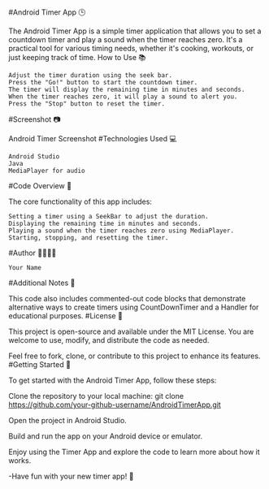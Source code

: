 #Android Timer App 🕒

The Android Timer App is a simple timer application that allows you to set a countdown timer and play a sound when the timer reaches zero. It's a practical tool for various timing needs, whether it's cooking, workouts, or just keeping track of time.
How to Use 📚

    Adjust the timer duration using the seek bar.
    Press the "Go!" button to start the countdown timer.
    The timer will display the remaining time in minutes and seconds.
    When the timer reaches zero, it will play a sound to alert you.
    Press the "Stop" button to reset the timer.

#Screenshot 📷

Android Timer Screenshot
#Technologies Used 💻

    Android Studio
    Java
    MediaPlayer for audio

#Code Overview 🧩

The core functionality of this app includes:

    Setting a timer using a SeekBar to adjust the duration.
    Displaying the remaining time in minutes and seconds.
    Playing a sound when the timer reaches zero using MediaPlayer.
    Starting, stopping, and resetting the timer.

#Author 👩‍💻👨‍💻

    Your Name

#Additional Notes 📝

This code also includes commented-out code blocks that demonstrate alternative ways to create timers using CountDownTimer and a Handler for educational purposes.
#License 📜

This project is open-source and available under the MIT License. You are welcome to use, modify, and distribute the code as needed.

Feel free to fork, clone, or contribute to this project to enhance its features.
#Getting Started 🚀

To get started with the Android Timer App, follow these steps:

  Clone the repository to your local machine:
  git clone https://github.com/your-github-username/AndroidTimerApp.git

  Open the project in Android Studio.

  Build and run the app on your Android device or emulator.

  Enjoy using the Timer App and explore the code to learn more about how it works.

-Have fun with your new timer app! 🚀
